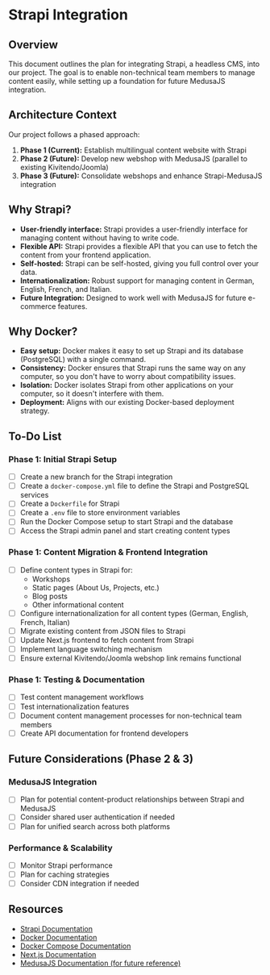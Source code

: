 # Strapi Integration

## Overview

This document outlines the plan for integrating Strapi, a headless CMS, into our project. The goal is to enable non-technical team members to manage content easily, while setting up a foundation for future MedusaJS integration.

## Architecture Context

Our project follows a phased approach:
1. **Phase 1 (Current):** Establish multilingual content website with Strapi
2. **Phase 2 (Future):** Develop new webshop with MedusaJS (parallel to existing Kivitendo/Joomla)
3. **Phase 3 (Future):** Consolidate webshops and enhance Strapi-MedusaJS integration

## Why Strapi?

- **User-friendly interface:** Strapi provides a user-friendly interface for managing content without having to write code.
- **Flexible API:** Strapi provides a flexible API that you can use to fetch the content from your frontend application.
- **Self-hosted:** Strapi can be self-hosted, giving you full control over your data.
- **Internationalization:** Robust support for managing content in German, English, French, and Italian.
- **Future Integration:** Designed to work well with MedusaJS for future e-commerce features.

## Why Docker?

- **Easy setup:** Docker makes it easy to set up Strapi and its database (PostgreSQL) with a single command.
- **Consistency:** Docker ensures that Strapi runs the same way on any computer, so you don't have to worry about compatibility issues.
- **Isolation:** Docker isolates Strapi from other applications on your computer, so it doesn't interfere with them.
- **Deployment:** Aligns with our existing Docker-based deployment strategy.

## To-Do List

### Phase 1: Initial Strapi Setup
- [ ] Create a new branch for the Strapi integration
- [ ] Create a `docker-compose.yml` file to define the Strapi and PostgreSQL services
- [ ] Create a `Dockerfile` for Strapi
- [ ] Create a `.env` file to store environment variables
- [ ] Run the Docker Compose setup to start Strapi and the database
- [ ] Access the Strapi admin panel and start creating content types

### Phase 1: Content Migration & Frontend Integration
- [ ] Define content types in Strapi for:
  - Workshops
  - Static pages (About Us, Projects, etc.)
  - Blog posts
  - Other informational content
- [ ] Configure internationalization for all content types (German, English, French, Italian)
- [ ] Migrate existing content from JSON files to Strapi
- [ ] Update Next.js frontend to fetch content from Strapi
- [ ] Implement language switching mechanism
- [ ] Ensure external Kivitendo/Joomla webshop link remains functional

### Phase 1: Testing & Documentation
- [ ] Test content management workflows
- [ ] Test internationalization features
- [ ] Document content management processes for non-technical team members
- [ ] Create API documentation for frontend developers

## Future Considerations (Phase 2 & 3)

### MedusaJS Integration
- [ ] Plan for potential content-product relationships between Strapi and MedusaJS
- [ ] Consider shared user authentication if needed
- [ ] Plan for unified search across both platforms

### Performance & Scalability
- [ ] Monitor Strapi performance
- [ ] Plan for caching strategies
- [ ] Consider CDN integration if needed

## Resources

- [Strapi Documentation](https://docs.strapi.io/)
- [Docker Documentation](https://docs.docker.com/)
- [Docker Compose Documentation](https://docs.docker.com/compose/)
- [Next.js Documentation](https://nextjs.org/docs)
- [MedusaJS Documentation (for future reference)](https://docs.medusajs.com/) 